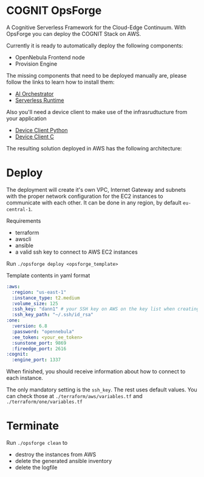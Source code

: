 # COGNIT OpsForge

A Cognitive Serverless Framework for the Cloud-Edge Continuum. With OpsForge you can deploy the COGNIT Stack on AWS.

Currently it is ready to automatically deploy the following components:

- OpenNebula Frontend node
- Provision Engine

The missing components that need to be deployed manually are, please follow the links to learn how to install them:

- [AI Orchestrator](https://github.com/SovereignEdgeEU-COGNIT/ai-orchestrator)
- [Serverless Runtime](https://github.com/SovereignEdgeEU-COGNIT/serverless-runtime)

Also you'll need a device client to make use of the infrasrudtucture from your application

- [Device Client Python](https://github.com/SovereignEdgeEU-COGNIT/device-runtime-py)
- [Device Client C](https://github.com/SovereignEdgeEU-COGNIT/device-runtime-c)

The resulting solution deployed in AWS has the following architecture:


# Deploy

The deployment will create it's own VPC, Internet Gateway and subnets with the proper network configuration for the EC2 instances to communicate with each other. It can be done in any region, by default `eu-central-1`.

Requirements

- terraform
- awscli
- ansible
- a valid ssh key to connect to AWS EC2 instances


Run `./opsforge deploy <opsforge_template>`

Template contents in yaml format

```yaml
:aws:
  :region: "us-east-1"
  :instance_type: t2.medium
  :volume_size: 125
  :ssh_key: "dann1" # your SSH key on AWS on the key list when creating an EC2 instance
  :ssh_key_path: "~/.ssh/id_rsa"
:one:
  :version: 6.8
  :password: "opennebula"
  :ee_token: <your_ee_token>
  :sunstone_port: 9869
  :fireedge_port: 2616
:cognit:
  :engine_port: 1337
```

When finished, you should receive information about how to connect to each instance.

The only mandatory setting is the `ssh_key`. The rest uses default values. You can check those at `./terraform/aws/variables.tf` and `./terraform/one/variables.tf`

# Terminate

Run `./opsforge clean` to
- destroy the instances from AWS
- delete the generated ansible inventory
- delete the logfile


